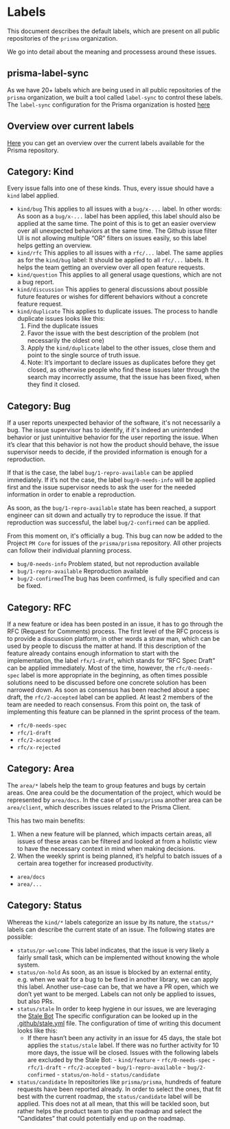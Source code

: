 # Labels
This document describes the default labels, which are present on all public repositories of the `prisma` organization.

We go into detail about the meaning and processess around these issues.

## prisma-label-sync
As we have 20+ labels which are being used in all public repositories of the `prisma` organization, we built a tool called `label-sync` to control these labels. The `label-sync` configuration for the Prisma organization is hosted [here](https://github.com/prisma/prisma-label-sync)

## Overview over current labels
[Here](https://github.com/prisma/prisma/labels) you can get an overview over the
current labels available for the Prisma repository.

## Category: Kind
Every issue falls into one of these kinds. Thus, every issue should have a `kind` label applied.

- `kind/bug` This applies to all issues with a `bug/x-...` label. In other words: As soon as a `bug/x-...` label has been applied, this label should also be applied at the same time. The point of this is to get an easier overview over all unexpected behaviors at the same time. The Github issue filter UI is not allowing multiple “OR” filters on issues easily, so this label helps getting an overview.
- `kind/rfc` This applies to all issues with a `rfc/...` label. The same applies as for the `kind/bug` label: It should be applied to all `rfc/...` labels. It helps the team getting an overview over all open feature requests.
- `kind/question`  This applies to all general usage questions, which are not a bug report.
- `kind/discussion` This applies to general discussions about possible future features or wishes for different behaviors without a concrete feature request.
- `kind/duplicate` This applies to duplicate issues. The process to handle duplicate issues looks like this:
	1. Find the duplicate issues
	2. Favor the issue with the best description of the problem (not necessarily the oldest one)
	3. Apply the `kind/duplicate` label to the other issues, close them and point to the single source of truth issue.
	4. Note: It’s important to declare issues as duplicates before they get closed, as otherwise people who find these issues later through the search may incorrectly assume, that the issue has been fixed, when they find it closed.

## Category: Bug
If a user reports unexpected behavior of the software, it's not necessarily a bug. The issue supervisor has to identify, if it's indeed an unintended behavior or just unintuitive behavior for the user reporting the issue.
When it’s clear that this behavior is not how the product should behave, the issue supervisor needs to decide, if the provided information is enough for a reproduction.

If that is the case, the label `bug/1-repro-available` can be applied immediately. If it’s not the case, the label `bug/0-needs-info` will be applied first and the issue supervisor needs to ask the user for the needed information in order to enable a reproduction.

As soon, as the `bug/1-repro-available` state has been reached, a support engineer can sit down and actually try to reproduce the issue.
If that reproduction was successful, the label `bug/2-confirmed` can be applied.

From this moment on, it's officially a bug. This bug can now be added to the Project `PM Core` for issues of the `prisma/prisma` repository. All other projects can follow their individual planning process. 

- `bug/0-needs-info` Problem stated, but not reproduction available
- `bug/1-repro-available` Reproduction available
- `bug/2-confirmed`The bug has been confirmed, is fully specified and can be fixed.

## Category: RFC
If a new feature or idea has been posted in an issue, it has to go through the RFC (Request for Comments) process.
The first level of the RFC process is to provide a discussion platform, in other words a straw man, which can be used by people to discuss the matter at hand.
If this description of the feature already contains enough information to start with the implementation, the label `rfx/1-draft`, which stands for “RFC Spec Draft” can be applied immediately.
Most of the time, however, the `rfc/0-needs-spec` label is more appropriate in the beginning, as often times possible solutions need to be discussed before one concrete solution has been narrowed down.
As soon as consensus has been reached about a spec draft, the `rfc/2-accepted` label can be applied. At least 2 members of the team are needed to reach consensus.
From this point on, the task of implementing this feature can be planned in the sprint process of the team.

- `rfc/0-needs-spec`
- `rfc/1-draft`
- `rfc/2-accepted`
- `rfc/x-rejected`

## Category: Area
The `area/*` labels help the team to group features and bugs by certain areas. One area could be the documentation of the project, which would be represented by `area/docs`. In the case of `prisma/prisma` another area can be `area/client`, which describes issues related to the Prisma Client.

This has two main benefits:
1. When a new feature will be planned, which impacts certain areas, all issues of these areas can be filtered and looked at from a holistic view to have the necessary context in mind when making decisions.
2. When the weekly sprint is being planned, it’s helpful to batch issues of a certain area together for increased productivity. 

- `area/docs`
- `area/...`

## Category: Status
Whereas the `kind/*` labels categorize an issue by its nature, the `status/*` labels can describe the current state of an issue.
The following states are possible:

- `status/pr-welcome` This label indicates, that the issue is very likely a fairly small task, which can be implemented without knowing the whole system.
- `status/on-hold` As soon, as an issue is blocked by an external entity, e.g. when we wait for a bug to be fixed in another library, we can apply this label. Another use-case can be, that we have a PR open, which we don’t yet want to be merged. Labels can not only be applied to issues, but also PRs.
- `status/stale` In order to keep hygiene in our issues, we are leveraging the [Stale Bot](https://github.com/probot/stale) The specific configuration can be looked up in the [.github/stale.yml](https://github.com/prisma/prisma/blob/master/.github/stale.yml) file. The configuration of time of writing this document looks like this:
	- If there hasn’t been any activity in an issue for 45 days, the stale bot applies the `status/stale` label. If there was no further activity for 10 more days, the issue will be closed. Issues with the following labels are excluded by the Stale Bot:
		  - `kind/feature`
		  - `rfc/0-needs-spec`
		  - `rfc/1-draft`
		  - `rfc/2-accepted`
		  - `bug/1-repro-available`
		  - `bug/2-confirmed`
		  - `status/on-hold`
		  - `status/candidate`
- `status/candidate` In repositories like `prisma/prisma`, hundreds of feature requests have been reported already. In order to select the ones, that fit best with the current roadmap, the `status/candidate` label will be applied. This does not at all mean, that this will be tackled soon, but rather helps the product team to plan the roadmap and select the “Candidates” that could potentially end up on the roadmap.

